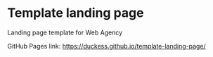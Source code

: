 # Template landing page
Landing page template for Web Agency 

GitHub Pages link: https://duckess.github.io/template-landing-page/
